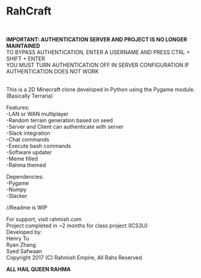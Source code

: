# RahCraft
<br />

**IMPORTANT: AUTHENTICATION SERVER AND PROJECT IS NO LONGER MAINTAINED**
<br />
TO BYPASS AUTHENTICATION, ENTER A USERNAME AND PRESS CTRL + SHIFT + ENTER
<br />
YOU MUST TURN AUTHENTICATION OFF IN SERVER CONFIGURATION IF AUTHENTICATION DOES NOT WORK

<br />
This is a 2D Minecraft clone developed in Python using the Pygame module.
(Basically Terraria)

Features:<br />
-LAN or WAN multiplayer<br />
-Random terrain generation based on seed<br />
-Server and Client can authenticate with server<br />
-Slack integration<br />
-Chat commands<br />
-Execute bash commands<br />
-Software updater<br />
-Meme filled<br />
-Rahma themed<br />

Dependencies:<br />
-Pygame<br />
-Numpy<br />
-Slacker<br />

//Readme is WIP

For support, visit rahmish.com
<br />
Project completed in ~2 months for class project (ICS3U)
<br />
Developed by:<br />
Henry Tu<br />
Ryan Zhang<br />
Syed Safwaan<br />
Copyright 2017 (C) Rahmish Empire, All Rahs Reserved

**ALL HAIL QUEEN RAHMA**
